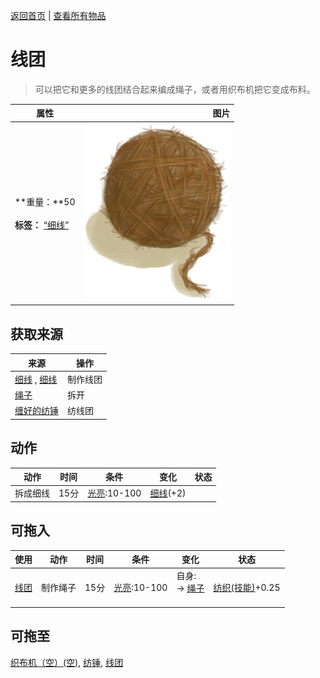 [返回首页](index.md)   |  [查看所有物品](object.md)
# 线团  
> 可以把它和更多的线团结合起来编成绳子，或者用织布机把它变成布料。  
  
  属性  |   图片   
 ----  |  ----:   
 **重量：**50<br><br>**标签：**	[“细线”](tag_Cord.md)  |  ![](Sprite/Yarn.png)   
  
## 获取来源  
来源  |  操作  
----  |  ----  
[细线](CordFiber.md) , [细线](CordFiber.md)  |  制作线团  
[绳子](Rope.md)  |  拆开  
[缠好的纺锤](SpindleFiber.md)  |  纺线团  
## 动作  
动作  |  时间  |  条件  |  变化  |  状态  
----  |  ----  |  ----  |  ----  |  ----  
拆成细线  |  15分  |  [光亮](Light.md):10-100  |  [细线](CordFiber.md)(+2)  |    
## 可拖入  
使用  |  动作  |  时间  |  条件  |  变化  |  状态  
----  |  ----  |  ----  |  ----  |  ----  |  ----  
[线团](YarnFiber.md)  |  制作绳子  |  15分  |  [光亮](Light.md):10-100  |  自身:<br>→ [绳子](Rope.md)<br><br>  |  [纺织(技能)](Skill_Tailoring.md)+0.25  
## 可拖至  
[织布机（空）(空)](LoomEmpty.md), [纺锤](Spindle.md), [线团](YarnFiber.md)  
